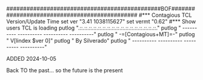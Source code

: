 ##############################################BOF##############################################
#*** Contagious TCL Version/Update Time
set ver "3.41 1038115627"
set vermt "0.62"
#*** Show users TCL is loading
putlog ".::.::.::.::.::.::.::.::.::.::.::.::.::.::.::.::.::."
putlog " ----------   ----------   ----------   ----------"
putlog "                -=\[Contagious+MT\]=-"
putlog "                       V[lindex $ver 0]"
putlog "                   By Silverado"
putlog " ----------   ----------   ----------   ----------"



ADDED 2024-10-05

Back TO the past... so the future is the present
